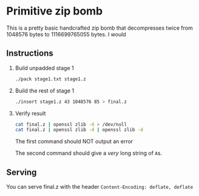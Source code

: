 # Primitive zip bomb

This is a pretty basic handcrafted zip bomb that decompresses twice from 1048576
bytes to 1116699765055 bytes. I would

## Instructions

1. Build unpadded stage 1

   ```bash
   ./pack stage1.txt stage1.z
   ```

1. Build the rest of stage 1

   ```bash
   ./insert stage1.z 43 1048576 85 > final.z
   ```

1. Verify result

   ```bash
   cat final.z | openssl zlib -d > /dev/null
   cat final.z | openssl zlib -d | openssl zlib -d
   ```

   The first command should NOT output an error

   The second command should give a _very_ long string of `A`s.

## Serving

You can serve final.z with the header `Content-Encoding: deflate, deflate`
